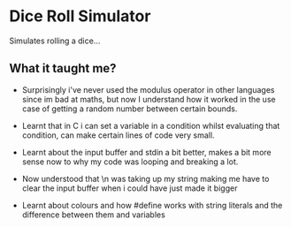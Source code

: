 # Dice Roll Simulator

Simulates rolling a dice...

## What it taught me?
- Surprisingly i've never used the modulus operator in other languages since im bad at maths,
but now I understand how it worked in the use case of getting a random number between certain bounds.

- Learnt that in C i can set a variable in a condition whilst evaluating that condition, can make certain lines of code very small.
- Learnt about the input buffer and stdin a bit better, makes a bit more sense now to why my code was looping and breaking a lot.
- Now understood that \n was taking up my string making me have to clear the input buffer when i could have just made it bigger

- Learnt about colours and how #define works with string literals and the difference between them and variables
